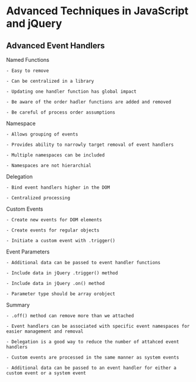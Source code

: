# **Advanced Techniques in JavaScript and jQuery**

## **Advanced Event Handlers**

Named Functions

    - Easy to remove

    - Can be centralized in a library

    - Updating one handler function has global impact

    - Be aware of the order hadler functions are added and removed

    - Be careful of process order assumptions

Namespace

    - Allows grouping of events

    - Provides ability to narrowly target removal of event handlers

    - Multiple namespaces can be included

    - Namespaces are not hierarchial

Delegation

    - Bind event handlers higher in the DOM

    - Centralized processing

Custom Events

    - Create new events for DOM elements

    - Create events for regular objects

    - Initiate a custom event with .trigger()

Event Parameters

    - Additional data can be passed to event handler functions

    - Include data in jQuery .trigger() method

    - Include data in jQuery .on() method

    - Parameter type should be array orobject

Summary

    - .off() method can remove more than we attached

    - Event handlers can be associated with specific event namespaces for easier management and removal

    - Delegation is a good way to reduce the number of attahced event handlers

    - Custom events are processed in the same manner as system events

    - Additional data can be passed to an event handler for either a custom event or a system event